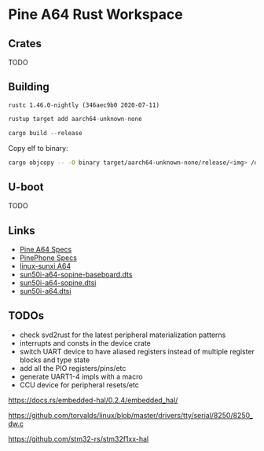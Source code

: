 # Pine A64 Rust Workspace

## Crates

TODO

## Building

`rustc 1.46.0-nightly (346aec9b0 2020-07-11)`

```rust
rustup target add aarch64-unknown-none

cargo build --release
```

Copy elf to binary:

```bash
cargo objcopy -- -O binary target/aarch64-unknown-none/release/<img> /dest/<img>.bin
```

## U-boot

TODO

## Links

- [Pine A64 Specs](https://wiki.pine64.org/index.php?title=PINE_A64-LTS/SOPine#SoC_and_Memory_Specification)
- [PinePhone Specs](https://wiki.pine64.org/index.php?title=PinePhone#Specifications)
- [linux-sunxi A64](https://linux-sunxi.org/A64)
- [sun50i-a64-sopine-baseboard.dts](https://github.com/torvalds/linux/blob/master/arch/arm64/boot/dts/allwinner/sun50i-a64-sopine-baseboard.dts)
- [sun50i-a64-sopine.dtsi](https://github.com/torvalds/linux/blob/master/arch/arm64/boot/dts/allwinner/sun50i-a64-sopine.dtsi)
- [sun50i-a64.dtsi](https://github.com/torvalds/linux/blob/master/arch/arm64/boot/dts/allwinner/sun50i-a64.dtsi)

## TODOs

- check svd2rust for the latest peripheral materialization patterns
- interrupts and consts in the device crate
- switch UART device to have aliased registers instead of multiple register blocks and type state
- add all the PIO registers/pins/etc
- generate UART1-4 impls with a macro
- CCU device for peripheral resets/etc

https://docs.rs/embedded-hal/0.2.4/embedded_hal/

https://github.com/torvalds/linux/blob/master/drivers/tty/serial/8250/8250_dw.c

https://github.com/stm32-rs/stm32f1xx-hal
